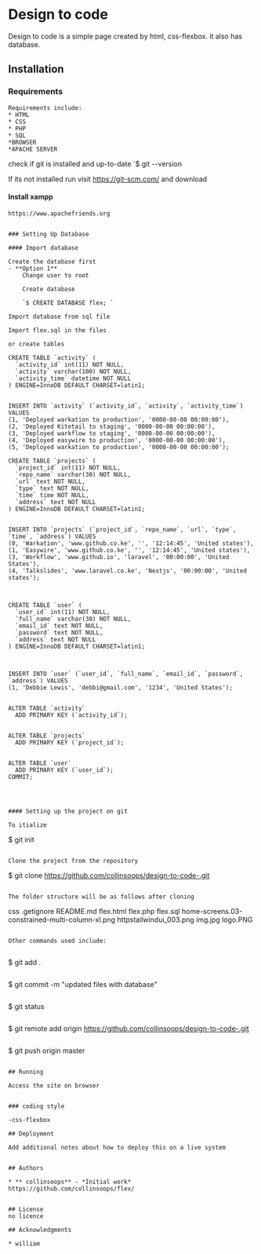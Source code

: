 
# Design to code 
Design to code  is a simple page created by html, css-flexbox. it also has database.


## Installation

### Requirements
```
Requirements include:
* HTML
* CSS
* PHP
* SQL 
*BROWSER
*APACHE SERVER
```
check if git is installed and up-to-date
`$ git --version

If its not installed run
visit https://git-scm.com/ and download



#### Install xampp

```
https://www.apachefriends.org


### Setting Up Database

#### Import database

Create the database first
- **Option 1**
    Change user to root
    
    Create database
    
    `$ CREATE DATABASE flex; `

Import database from sql file

Import flex.sql in the files

or create tables

CREATE TABLE `activity` (
  `activity_id` int(11) NOT NULL,
  `activity` varchar(100) NOT NULL,
  `activity_time` datetime NOT NULL
) ENGINE=InnoDB DEFAULT CHARSET=latin1;


INSERT INTO `activity` (`activity_id`, `activity`, `activity_time`) VALUES
(1, 'Deployed warkation to production', '0000-00-00 00:00:00'),
(2, 'Deployed Kitetail to staging', '0000-00-00 00:00:00'),
(3, 'Deployed warkflow to staging', '0000-00-00 00:00:00'),
(4, 'Deployed easywire to production', '0000-00-00 00:00:00'),
(5, 'Deployed warkation to production', '0000-00-00 00:00:00');

CREATE TABLE `projects` (
  `project_id` int(11) NOT NULL,
  `repo_name` varchar(30) NOT NULL,
  `url` text NOT NULL,
  `type` text NOT NULL,
  `time` time NOT NULL,
  `address` text NOT NULL
) ENGINE=InnoDB DEFAULT CHARSET=latin1;


INSERT INTO `projects` (`project_id`, `repo_name`, `url`, `type`, `time`, `address`) VALUES
(0, 'Warkation', 'www.github.co.ke', '', '12:14:45', 'United states'),
(1, 'Easywire', 'www.github.co.ke', '', '12:14:45', 'United states'),
(3, 'Workflow', 'www.github.io', 'laravel', '00:00:00', 'United States'),
(4, 'Talkslides', 'www.laravel.co.ke', 'Nextjs', '00:00:00', 'United states');



CREATE TABLE `user` (
  `user_id` int(11) NOT NULL,
  `full_name` varchar(30) NOT NULL,
  `email_id` text NOT NULL,
  `password` text NOT NULL,
  `address` text NOT NULL
) ENGINE=InnoDB DEFAULT CHARSET=latin1;



INSERT INTO `user` (`user_id`, `full_name`, `email_id`, `password`, `address`) VALUES
(1, 'Debbie Lewis', 'debbi@gmail.com', '1234', 'United States');


ALTER TABLE `activity`
  ADD PRIMARY KEY (`activity_id`);


ALTER TABLE `projects`
  ADD PRIMARY KEY (`project_id`);


ALTER TABLE `user`
  ADD PRIMARY KEY (`user_id`);
COMMIT;




#### Setting up the project on git

To itialize

```
$ git init
```

Clone the project from the repository

```
$ git clone https://github.com/collinsoops/design-to-code-.git
```

The folder structure will be as follows after cloning

```


css
.getignore
README.md
flex.html
flex.php
flex.sql
home-screens.03-constrained-multi-column-xl.png
httpstailwindui_003.png
img.jpg
logo.PNG 
```

Other commands used include:


```
$ git add .
```
```
$ git commit -m "updated files with database"
```
```
$ git status 
```
```
$ git remote add origin https://github.com/collinsoops/design-to-code-.git
```

```
$ git push origin master
```

## Running 

Access the site on browser


### coding style 

-css-flexbox

## Deployment

Add additional notes about how to deploy this on a live system


## Authors

* ** collinsoops** - *Initial work* https://github.com/collinsoops/flex/


## License
no licence

## Acknowledgments

* william


